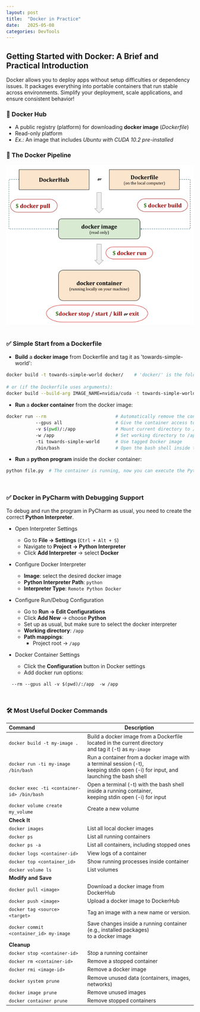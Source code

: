 ```yaml
---
layout: post
title:  "Docker in Practice"
date:   2025-05-08
categories: DevTools
---
```


## Getting Started with Docker: A Brief and Practical Introduction

Docker allows you to deploy apps without setup difficulties or dependency issues. 
It packages everything into portable containers that run stable across environments. 
Simplify your deployment, scale applications, and ensure consistent behavior!

### 🐳 Docker Hub

+ A public registry (platform) for downloading **docker image** (_Dockerfile_)
+ Read-only platform
+ _Ex.:_ An image that includes _Ubuntu with CUDA 10.2 pre-installed_

### 🐳 The Docker Pipeline

<img src="/assets/posts/docker-1.png" style="display: block; margin: 0 auto;"/>
<br>

### ✅  Simple Start from a Dockerfile

+ **Build** a **docker image** from Dockerfile and tag it as 'towards-simple-world':

```bash
docker build -t towards-simple-world docker/    # 'docker/' is the folder where the Dockerfile is located   

# or (if the Dockerfile uses arguments):
docker build --build-arg IMAGE_NAME=nvidia/cuda -t towards-simple-world docker/  
```

+ **Run** a **docker container** from the docker image:

```bash
docker run --rm                          # Automatically remove the container when it exits
           --gpus all                    # Give the container access to all available GPUs 
           -v $(pwd)/:/app               # Mount current directory to /app in the container
           -w /app                       # Set working directory to /app
           -ti towards-simple-world      # Use tagged Docker image
           /bin/bash                     # Open the bash shell inside the starting container
```

+ **Run** a **python program** inside the docker container:

```bash
python file.py  # The container is running, now you can execute the Python file
```
<br>

### ✅ Docker in PyCharm with Debugging Support

To debug and run the program in PyCharm as usual, you need to create the correct **Python Interpreter**.

+ Open Interpreter Settings
  - Go to **File → Settings** (`Ctrl + Alt + S`)
  - Navigate to **Project → Python Interpreter**
  - Click **Add Interpreter** → select **Docker**

+ Configure Docker Interpreter
  + **Image**: select the desired docker image  
  + **Python Interpreter Path**: `python`  
  + **Interpreter Type**: `Remote Python Docker`

+ Configure Run/Debug Configuration
  - Go to **Run → Edit Configurations**
  - Click **Add New** → choose **Python**
  - Set up as usual, but make sure to select the docker interpreter
  - **Working directory**: `/app`
  - **Path mappings**:  
    - Project root → `/app`

+ Docker Container Settings
  - Click the **Configuration** button in Docker settings
  - Add docker run options:
```
  --rm --gpus all -v $(pwd)/:/app  -w /app
```
<br>

### 🛠️ Most Useful Docker Commands

| Command                                    | Description                                                                                                                           |
|:-------------------------------------------|---------------------------------------------------------------------------------------------------------------------------------------|
| `docker build -t my-image .`               | Build a docker image from a Dockerfile located in the current directory<br> and tag it (-t) as `my-image`                             |
| `docker run -ti my-image /bin/bash`        | Run a container from a docker image with a terminal session (-t),<br> keeping stdin open (-i) for input, and launching the bash shell |
| `docker exec -ti <container-id> /bin/bash` | Open a terminal (-t) with the bash shell inside a running container,<br> keeping stdin open (-i) for input                            |
| `docker volume create my_volume`           | Create a new volume                                                                                                                   |
| **Check It**                               |                                                                                                                                       |
| `docker images`                            | List all local docker images                                                                                                          |
| `docker ps`                                | List all running containers                                                                                                           |
| `docker ps -a`                             | List all containers, including stopped ones                                                                                           |
| `docker logs <container-id>`               | View logs of a container                                                                                                              |
| `docker top <container_id>`                | Show running processes inside container                                                                                               |
| `docker volume ls`                         | List volumes                                                                                                                          |
| **Modify and Save**                        |                                                                                                                                       |
| `docker pull <image>`                      | Download a docker image from DockerHub                                                                                                |
| `docker push <image>`                      | Upload a docker image to DockerHub                                                                                                    |
| `docker tag <source> <target>`             | Tag an image with a new name or version.                                                                                              |
| `docker commit <container_id> my-image`    | Save changes inside a running container (e.g., installed packages)<br> to a docker image                                              |
| **Cleanup**                                |                                                                                                                                       |
| `docker stop <container-id>`               | Stop a running container                                                                                                              |
| `docker rm <container-id>`                 | Remove a stopped container                                                                                                            |
| `docker rmi <image-id>`                    | Remove a docker image                                                                                                                 |
| `docker system prune`                      | Remove unused data (containers, images, networks)                                                                                     |
| `docker image prune`                       | Remove unused images                                                                                                                  |
| `docker container prune`                   | Remove stopped containers                                                                                                             |


